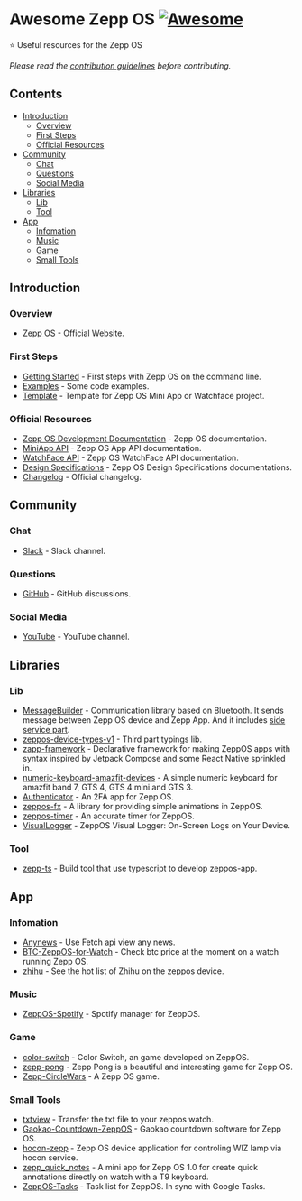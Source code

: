 # Awesome Zepp OS [![Awesome](https://awesome.re/badge-flat2.svg)](https://awesome.re)
⭐ Useful resources for the Zepp OS

*Please read the [contribution guidelines](contributing.md) before contributing.*

## Contents

<!-- START doctoc generated TOC please keep comment here to allow auto update -->
<!-- DON'T EDIT THIS SECTION, INSTEAD RE-RUN doctoc TO UPDATE -->

- [Introduction](#introduction)
  - [Overview](#overview)
  - [First Steps](#first-steps)
  - [Official Resources](#official-resources)
- [Community](#community)
  - [Chat](#chat)
  - [Questions](#questions)
  - [Social Media](#social-media)
- [Libraries](#libraries)
  - [Lib](#lib)
  - [Tool](#tool)
- [App](#app)
  - [Infomation](#infomation)
  - [Music](#music)
  - [Game](#game)
  - [Small Tools](#small-tools)

<!-- END doctoc generated TOC please keep comment here to allow auto update -->

## Introduction

### Overview

- [Zepp OS](https://developer.zepp.com/os/home) - Official Website.
### First Steps
- [Getting Started](https://docs.zepp.com/docs/guides/quick-start/) - First steps with Zepp OS on the command line.
- [Examples](https://docs.zepp.com/docs/samples/) - Some code examples.
- [Template](https://docs.zepp.com/docs/designs/template/list/) - Template for Zepp OS Mini App or Watchface project.


### Official Resources
- [Zepp OS Development Documentation](https://docs.zepp.com/docs/intro/) - Zepp OS documentation.
- [MiniApp API](https://docs.zepp.com/docs/reference/app-json/) - Zepp OS App API documentation.
- [WatchFace API](https://docs.zepp.com/docs/watchface/app-json/) - Zepp OS WatchFace API documentation.
- [Design Specifications](https://docs.zepp.com/docs/designs/) - Zepp OS Design Specifications documentations.
- [Changelog](https://docs.zepp.com/docs/reference/revision-history/) - Official changelog.

## Community

### Chat
- [Slack](https://t.zepp.com/t/zepp-community-slack) - Slack channel.

### Questions

- [GitHub](https://github.com/orgs/zepp-health/discussions) - GitHub discussions.

### Social Media

- [YouTube](https://www.youtube.com/channel/UCU8LoAkoGotUNL82arnib5w) - YouTube channel.

## Libraries

### Lib
- [MessageBuilder](https://github.com/zepp-health/zeppos-samples/blob/main/application/2.0/todo-list/shared/message.js) - Communication library based on Bluetooth. It sends message between Zepp OS device and Zepp App. And it includes [side service part](https://github.com/zepp-health/zeppos-samples/blob/main/application/2.0/todo-list/shared/message-side.js).
- [zeppos-device-types-v1](https://github.com/tytydraco/zeppos-device-types-v1) - Third part typings lib.
- [zapp-framework](https://github.com/j-piasecki/zapp-framework) - Declarative framework for making ZeppOS apps with syntax inspired by Jetpack Compose and some React Native sprinkled in.
- [numeric-keyboard-amazfit-devices](https://github.com/Rafucho25/numeric-keyboard-amazfit-devices) - A simple numeric keyboard for amazfit band 7, GTS 4, GTS 4 mini and GTS 3.
- [Authenticator](https://github.com/ZoLArk173/Authenticator) - An 2FA app for Zepp OS.
- [zeppos-fx](https://github.com/XiaomaiTX/zeppos-fx) - A library for providing simple animations in ZeppOS.
- [zeppos-timer](https://github.com/XiaomaiTX/zeppos-timer) - An accurate timer for ZeppOS.
- [VisualLogger](https://github.com/silver-zepp/zeppos-visual-logger) - ZeppOS Visual Logger: On-Screen Logs on Your Device.

### Tool
- [zepp-ts](https://github.com/tytydraco/zepp-ts) - Build tool that use typescript to develop zeppos-app.

## App

### Infomation

- [Anynews](https://github.com/fwz233/Anynews) - Use Fetch api view any news.
- [BTC-ZeppOS-for-Watch](https://github.com/fwz233/BTC-ZeppOS-for-Watch) - Check btc price at the moment on a watch running Zepp OS.
- [zhihu](https://github.com/fwz233/zhihu) - See the hot list of Zhihu on the zeppos device.

### Music

- [ZeppOS-Spotify](https://github.com/juan518munoz/ZeppOS-Spotify/) - Spotify manager for ZeppOS.

### Game

- [color-switch](https://github.com/sirAvent/color-switch) - Color Switch, an game developed on ZeppOS.
- [zepp-pong](https://github.com/Berezza98/zepp-pong) - Zepp Pong is a beautiful and interesting game for Zepp OS.
- [Zepp-CircleWars](https://github.com/Berezza98/Zepp-CircleWars) - A Zepp OS game.

### Small Tools

- [txtview](https://github.com/fwz233/txtview) - Transfer the txt file to your zeppos watch.
- [Gaokao-Countdown-ZeppOS](https://github.com/lc6464/Gaokao-Countdown-ZeppOS) - Gaokao countdown software for Zepp OS.
- [hocon-zepp](https://github.com/LeKovr/hocon-zepp) - Zepp OS device application for controling WIZ lamp via hocon service.
- [zepp_quick_notes](https://github.com/gabrielchristino/zepp_quick_notes) - A mini app for Zepp OS 1.0 for create quick annotations directly on watch with a T9 keyboard.
- [ZeppOS-Tasks](https://github.com/melianmiko/ZeppOS-Tasks) - Task list for ZeppOS. In sync with Google Tasks.
